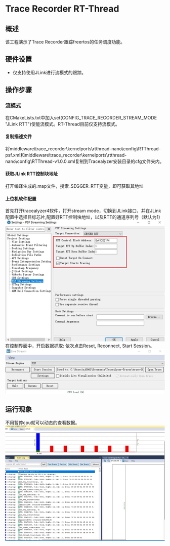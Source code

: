 # Trace Recorder RT-Thread

## 概述

该工程演示了Trace Recorder跟踪freertos的任务调度功能。

## 硬件设置

- 仅支持使用JLink进行流模式的跟踪。

## 操作步骤
### 流模式
在CMakeLists.txt中加入set(CONFIG_TRACE_RECORDER_STREAM_MODE "JLink RTT")使能流模式。RT-Thread目前仅支持流模式。
#### 复制描述文件
将middleware\trace_recorder\kernelports\rtthread-nano\config\RTThread-psf.xml和middleware\trace_recorder\kernelports\rtthread-nano\config\RTThread-v1.0.0.xml复制到Tracealyzer安装目录的cfg文件夹内。
#### 获取JLink RTT控制块地址
打开编译生成的.map文件，搜索_SEGGER_RTT变量，即可获取其地址

#### 上位机软件配置
首先打开tracealyzer4软件，打开stream mode，切换到JLink接口，并在JLink配置中选择目标芯片,配置好RTT控制块地址，以及RTT的通道序列号（默认为1）
![](../doc/jlink_setting_stream.jpg)
在控制界面中，开启数据抓取: 依次点击Reset, Reconnect, Start Session。
![](../doc/stream.jpg)

## 运行现象
不用暂停cpu就可以动态的查看数据。
![](../doc/rtt_stream.jpg)